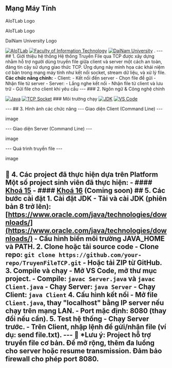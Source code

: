 ## Mạng Máy Tính

AIoTLab Logo

AIoTLab Logo

DaiNam University Logo

 [![AIoTLab](https://img.shields.io/badge/AIoTLab-green?style=for-the-badge)](https://www.facebook.com/DNUAIoTLab) [![Faculty of Information Technology](https://img.shields.io/badge/Faculty%20of%20Information%20Technology-blue?style=for-the-badge)](https://dainam.edu.vn/vi/khoa-cong-nghe-thong-tin) [![DaiNam University](https://img.shields.io/badge/DaiNam%20University-orange?style=for-the-badge)](https://dainam.edu.vn) . --- ## 1. Giới thiệu hệ thống Hệ thống Truyền File qua TCP được xây dựng nhằm hỗ trợ người dùng truyền file giữa client và server một cách an toàn, đáng tin cậy sử dụng giao thức TCP. Ứng dụng này minh họa các khái niệm cơ bản trong mạng máy tính như kết nối socket, stream dữ liệu, và xử lý file. **Các chức năng chính:** - Client: - Kết nối đến server - Chọn file để gửi - Nhận file từ server - Server: - Lắng nghe kết nối - Nhận file từ client và lưu trữ - Gửi file cho client khi yêu cầu --- ### 2. Ngôn ngữ & Công nghệ chính

 [![Java](https://img.shields.io/badge/Java-ED8B00?style=for-the-badge&logo=openjdk&logoColor=white)](https://www.java.com/) [![TCP Socket](https://img.shields.io/badge/TCP%20Socket-1572B6?style=for-the-badge&logo=network&logoColor=white)](https://docs.oracle.com/javase/8/docs/api/java/net/Socket.html) ### Môi trường chạy [![JDK](https://img.shields.io/badge/JDK-4479A1?style=for-the-badge&logo=java&logoColor=white)](https://www.oracle.com/java/technologies/downloads/) [![VS Code](https://img.shields.io/badge/VS%20Code-007ACC?style=for-the-badge&logo=visualstudiocode&logoColor=white)](https://code.visualstudio.com/)

 --- ## 3. Hình ảnh các chức năng --- Giao diện Client (Command Line) ---

image

 --- Giao diện Server (Command Line) ---

image

 --- Quá trình truyền file ---

image

 ## 🚀 4. Các project đã thực hiện dựa trên Platform Một số project sinh viên đã thực hiện: - #### [Khoá 15](./docs/projects/K15/README.md) - #### [Khoá 16]() (Coming soon) ## 5. Các bước cài đặt 1. **Cài đặt JDK** - Tải và cài JDK (phiên bản 8 trở lên): [https://www.oracle.com/java/technologies/downloads/](https://www.oracle.com/java/technologies/downloads/) - Cấu hình biến môi trường JAVA_HOME và PATH. 2. **Clone hoặc tải source code** - Clone repo: `git clone https://github.com/your-repo/TruyenFileTCP.git` - Hoặc tải ZIP từ GitHub. 3. **Compile và chạy** - Mở VS Code, mở thư mục project. - Compile: `javac Server.java` và `javac Client.java` - Chạy Server: `java Server` - Chạy Client: `java Client` 4. **Cấu hình kết nối** - Mở file `Client.java`, thay "localhost" bằng IP server nếu chạy trên mạng LAN. - Port mặc định: 8080 (thay đổi nếu cần). 5. **Test hệ thống** - Chạy Server trước. - Trên Client, nhập lệnh để gửi/nhận file (ví dụ: send file.txt). --- 📌 *Lưu ý: Project hỗ trợ truyền file cơ bản. Để mở rộng, thêm đa luồng cho server hoặc resume transmission. Đảm bảo firewall cho phép port 8080.
